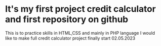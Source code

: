 # It's my first project credit calculator and first repository on github
This is to practice skills in HTML,CSS and mainly in PHP language
I would like to make full credit calculator project
finally start 02.05.2023
